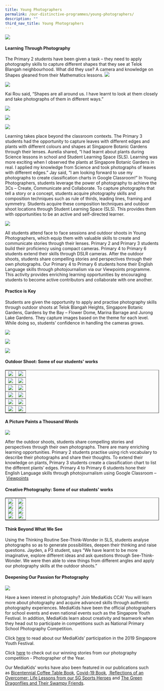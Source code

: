 ```yaml
---
title: Young Photographers
permalink: /our-distinctive-programmes/young-photographers/
description: ""
third_nav_title: Young Photographers
---
```

<img src="/images/2023%20Photos/resized_yp_1.JPG">
<h4><strong>Learning Through Photography</strong></h4>
  
The Primary 2 students have been given a task – they need to apply photography skills to capture different shapes that they see at Telok Blangah neighbourhood. What did they use? A camera and knowledge on Shapes gleaned from their Mathematics lessons.
![](/images/2023%20Photos/yp%20page%20photo%202.JPG)

![](/images/2023%20Photos/yp%20page%20photo%203.JPG)

Kai Rou said, “Shapes are all around us. I have learnt to look at them closely and take photographs of them in different ways.”

![](/images/2023%20Photos/yp%20page%20photo%204.JPG)

![](/images/2023%20Photos/yp%20page%20photo%205.JPG)

![](/images/2023%20Photos/yp%20page%20photo%206.JPG)

Learning takes place beyond the classroom contexts. The Primary 3 students had the opportunity to capture leaves with different edges and plants with different colours and shapes at Singapore Botanic Gardens through their lenses. Aurelia shared, “I had learnt about plants during Science lessons in school and Student Learning Space (SLS). Learning was more exciting when I observed the plants at Singapore Botanic Gardens in real. I applied my knowledge from Science and took photographs of leaves with different edges.” Jay said, “I am looking forward to use my photographs to create classification charts in Google Classroom!”
In Young Photographers, students leverage the power of photography to achieve the 3Cs – Create, Communicate and Collaborate. 
To capture photographs that tell a story or a concept, students acquire photography skills and composition techniques such as rule of thirds, leading lines, framing and symmetry. Students acquire these composition techniques and outdoor shoot locations through Student Learning Space (SLS). This provides them with opportunities to be an active and self-directed learner. 

![](/images/2023%20Photos/yp%20page%20photo%207.jpg)

All students attend face to face sessions and outdoor shoots in Young Photographers, which equip them with valuable skills to create and communicate stories through their lenses. Primary 2 and Primary 3 students build their proficiency using compact cameras. Primary 4 to Primary 6 students extend their skills through DSLR cameras.
After the outdoor shoots, students share compelling stories and perspectives through their own photographs. Our Primary 4 to Primary 6 students hone their English Language skills through photojournalism via our Viewpoints programme. This activity provides enriching learning opportunities by encouraging students to become active contributors and collaborate with one another. 
<h4><strong>Practice is Key</strong></h4>
<p>Students are given the opportunity to apply and practise photography skills through outdoor shoots at Telok Blangah Heights, Singapore Botanic Gardens, Gardens by the Bay – Flower Dome, Marina Barrage and Jurong Lake Gardens. They capture images based on the theme for each level. While doing so, students’ confidence in handling the cameras grows.</p>

![](/images/2023%20Photos/yp%20page%20photo%208.JPG)

![](/images/2023%20Photos/yp%20page%20photo%209.JPG)

![](/images/2023%20Photos/yp%20page%20photo%2010.jpg)

<h4><strong>Outdoor Shoot: Some of our students' works</strong></h4>
<table style="border-collapse: collapse; width: 100%;" border="1">
<tbody>
<tr>
<td style="width: 50%;"><img src="/images/ypa3.jpg"></td>
<td style="width: 50%;"><img src="/images/ypa4.jpg"></td>
</tr>
<tr>
<td style="width: 50%;"><img src="/images/ypa5.jpg"></td>
<td style="width: 50%;"><img src="/images/ypa6.jpg"></td>
</tr>
<tr>
<td style="width: 50%;"><img src="/images/ypa7.jpg"></td>
<td style="width: 50%;"><img src="/images/ypa8.jpg"></td>
</tr>
<tr>
<td style="width: 50%;"><img src="/images/ypa9.jpg"></td>
<td style="width: 50%;"><img src="/images/ypa10.jpg"></td>
</tr>
<tr>
<td style="width: 50%;"><img src="/images/ypa11.jpg"></td>
<td style="width: 50%;"><img src="/images/ypa12.jpg"></td>
</tr>
<tr>
<td style="width: 50%;"><img src="/images/ypa13.jpg"></td>
<td style="width: 50%;"><img src="/images/ypa14.jpg"></td>
</tr>
</tbody>
</table>
<h4><strong>A Picture Paints a Thousand Words</strong></h4>

![](/images/2023%20Photos/yp%20page%20photo%2011.JPG)

<p>After the outdoor shoots, students share compelling stories and perspectives through their own photographs. There are many enriching learning opportunities. Primary 2 students practise using rich vocabulary to describe their photographs and share their thoughts. To extend their knowledge on plants, Primary 3 students create a classification chart to list the different plants’ edges. Primary 4 to Primary 6 students hone their English Language skills through photojournalism using Google Classroom –&nbsp;<a href="/viewpoints/">Viewpoints</a></p>
<h4><strong>Creative Photography: Some of our students' works</strong></h4>
<table style="border-collapse: collapse; width: 100%;" border="1">
<tbody>
<tr>
<td style="width: 50%;"><img src="/images/2023%20Photos/yp%20page%20photo%2012.jpg"><br><img src="/images/2023%20Photos/resized_yp_2.JPG"><br><img src="/images/ypa17.jpg"><br><img src="/images/2023%20Photos/resized_yp_5.JPG"></td>
<td style="width: 50%;"><img src="/images/ypa19.jpg"><br><img src="/images/ypa20.jpg"><br><img src="/images/2023%20Photos/yp%20page%20photo%2016.JPG"><br><img src="/images/ypa22.jpg"></td>
</tr>
</tbody>
</table>
<h4><strong>Think Beyond What We See</strong></h4>

<p>Using the Thinking Routine See-Think-Wonder in SLS, students analyse photographs so as to generate possibilities, deepen their thinking and raise questions. Jayden, a P3 student, says “We have learnt to be more imaginative, explore different ideas and ask questions through See-Think-Wonder. We were then able to view things from different angles and apply our photography skills at the outdoor shoots.”</p>
<h4><strong>Deepening Our Passion for Photography</strong></h4>
<img src="/images/2023%20Photos/yp%20page%20photo%2018.JPG">
<p>Have a keen interest in photography? Join MediaKids CCA! You will learn more about photography and acquire advanced skills through authentic photography experiences. MediaKids have been the official photographers for school events and even national events such as the Singapore Youth Festival. In addition, MediaKids learn about creativity and teamwork when they head out to participate in competitions such as National Primary School Photography Competition.</p>
<p>Click&nbsp;<a href="/2019/10/08/syf-2019-celebrations-in-the-community-student-photographers/">here</a> to read about our MediaKids’ participation in the 2019 Singapore Youth Festival.</p>
<p>Click&nbsp;<a href="/photographer-of-the-year/">here</a>&nbsp;to check out our winning stories from our photography competition - Photographer of the Year.</p>
<p>Our MediaKids’ works have also been featured in our publications such as&nbsp;<a href="/our-distinctive-programmes/special-projects/bicentennial-coffee-table-book/">Bicentennial Coffee Table Book</a>,&nbsp;<a href="/2021/02/02/here-comes-the-storm-now-our-covid-19-diary/">Covid-19 Book</a>,&nbsp;<a href="/reflections-of-an-overcomer-life-lessons-from-our-sg-sports-heroes/"> Reflections of an Overcomer: Life Lessons from our SG Sports Heroes</a>&nbsp;and&nbsp;<a href="/our-distinctive-programmes/special-projects/the-green-dragonflies-and-their-swampy-friends/">The Green Dragonflies and Their Swampy Friends</a>.</p>